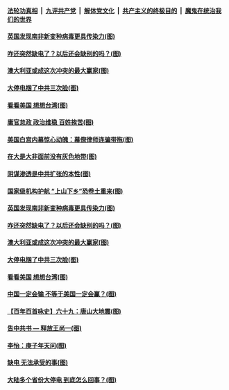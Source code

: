 

####  [法轮功真相](../../../../basic/blob/master/README.md?t=12241102) &nbsp;|&nbsp; [九评共产党](../../../../9ping.md/blob/master/README.md?t=12241102) &nbsp;|&nbsp; [解体党文化](../../../../jtdwh.md/blob/master/README.md?t=12241102)  &nbsp;|&nbsp; [共产主义的终极目的](../../../../gczydzjmd.md/blob/master/README.md?t=12241102) &nbsp;|&nbsp; [魔鬼在统治我们的世界](../../../../mgztzwmdsj.md/blob/master/README.md?t=12241102) 

#### [英国发现南非新变种病毒更具传染力(图)](../pages/p4/956841.md?t=12241102) 


#### [咋还突然缺电了？以后还会缺别的吗？(图)](../pages/p4/956716.md?t=12241102) 

#### [澳大利亚或成这次冲突的最大赢家(图)](../pages/p4/956724.md?t=12241102) 

#### [大停电掴了中共三次脸(图)](../pages/p4/956729.md?t=12241102) 

#### [看看美国 想想台湾(图)](../pages/p4/956723.md?t=12241102) 

#### [庸官怠政 政治维稳 百姓挨苦(图)](../pages/p4/956860.md?t=12241102) 

#### [美国白宫内幕惊心动魄：幕僚律师连骗带拖(图)](../pages/p4/956856.md?t=12241102) 

#### [在大是大非面前没有灰色地带(图)](../pages/p4/956852.md?t=12241102) 

#### [阴谋渗透是中共扩张的本性(图)](../pages/p4/956850.md?t=12241102) 

#### [国家级机构护航 “上山下乡”恐卷土重来(图)](../pages/p4/956845.md?t=12241102) 

#### [英国发现南非新变种病毒更具传染力(图)](../pages/p4/956841.md?t=12241102) 



#### [咋还突然缺电了？以后还会缺别的吗？(图)](../pages/p4/956716.md?t=12241102) 

#### [澳大利亚或成这次冲突的最大赢家(图)](../pages/p4/956724.md?t=12241102) 

#### [大停电掴了中共三次脸(图)](../pages/p4/956729.md?t=12241102) 

#### [看看美国 想想台湾(图)](../pages/p4/956723.md?t=12241102) 

#### [中国一定会输 不等于美国一定会赢？(图)](../pages/p4/956720.md?t=12241102) 

#### [【百年百首咏史】六十九：唐山大地震(图)](../pages/p4/956719.md?t=12241102) 

#### [告中共书 — 释放王尚一(图)](../pages/p4/956163.md?t=12241102) 



#### [李怡：庚子年天问(图)](../pages/p4/956601.md?t=12241102) 

#### [缺电 无法承受的事(图)](../pages/p4/956604.md?t=12241102) 

#### [大陆多个省份大停电 到底怎么回事？(图)](../pages/p4/956600.md?t=12241102) 

